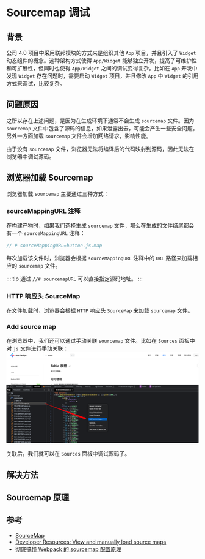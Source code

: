 # Sourcemap 调试

## 背景

公司 4.0 项目中采用联邦模块的方式来是组织其他 `App` 项目，并且引入了 `Widget` 动态组件的概念。这种架构方式使得 `App/Widget` 能够独立开发，提高了可维护性和可扩展性，但同时也使得 `App/Widget` 之间的调试变得复杂。比如在 `App` 开发中发现 `Widget` 存在问题时，需要启动 `Widget` 项目，并且修改 `App` 中 `Widget` 的引用方式来调试，比较复杂。

## 问题原因

之所以存在上述问题，是因为在生成环境下通常不会生成 `sourcemap` 文件。因为 `sourcemap` 文件中包含了源码的信息，如果泄露出去，可能会产生一些安全问题。另外一方面加载 `sourcemap` 文件会增加网络请求，影响性能。

由于没有 `sourcemap` 文件，浏览器无法将编译后的代码映射到源码，因此无法在浏览器中调试源码。

## 浏览器加载 Sourcemap

浏览器加载 `sourcemap` 主要通过三种方式：

### sourceMappingURL 注释

在构建产物时，如果我们选择生成 `sourcemap` 文件，那么在生成的文件结尾都会有一个 `sourceMappingURL` 注释：

```js
// # sourceMappingURL=button.js.map
```

每次加载该文件时，浏览器会根据 `sourceMappingURL` 注释中的 `URL` 路径来加载相应的 `sourcemap` 文件。

::: tip
通过 `//# sourcemapURL` 可以直接指定源码地址。
:::

### HTTP 响应头 SourceMap

在文件加载时，浏览器会根据 `HTTP` 响应头 `SourceMap` 来加载 `sourcemap` 文件。

### Add source map

在浏览器中，我们还可以通过手动关联 `sourcemap` 文件。比如在 `Sources` 面板中对 `js` 文件进行手动关联：
![addSourcemap](../assets/add-sourcemap.png)

关联后，我们就可以在 `Sources` 面板中调试源码了。

## 解决方法

## Sourcemap 原理

## 参考

- [SourceMap](https://developer.mozilla.org/en-US/docs/Web/HTTP/Headers/SourceMap)
- [Developer Resources: View and manually load source maps](https://developer.chrome.com/docs/devtools/developer-resources/)
- [彻底搞懂 Webpack 的 sourcemap 配置原理](https://juejin.cn/post/7136049758837145630)
